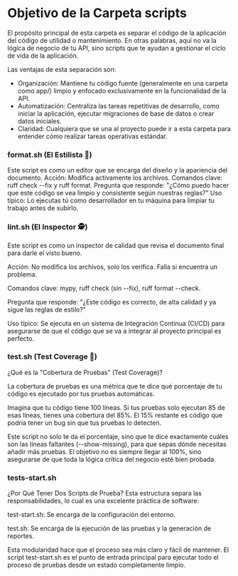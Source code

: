 # Objetivo de la Carpeta scripts

El propósito principal de esta carpeta es separar el código de la aplicación del código de utilidad o mantenimiento. En otras palabras, aquí no va la lógica de negocio de tu API, sino scripts que te ayudan a gestionar el ciclo de vida de la aplicación.

Las ventajas de esta separación son:
* Organización: Mantiene tu código fuente (generalmente en una carpeta como app/) limpio y enfocado exclusivamente en la funcionalidad de la API.
* Automatización: Centraliza las tareas repetitivas de desarrollo, como iniciar la aplicación, ejecutar migraciones de base de datos o crear datos iniciales.
* Claridad: Cualquiera que se una al proyecto puede ir a esta carpeta para entender cómo realizar tareas operativas estándar.

### format.sh (El Estilista 🎨)
Este script es como un editor que se encarga del diseño y la apariencia del documento.
Acción: Modifica activamente los archivos.
Comandos clave: ruff check --fix y ruff format.
Pregunta que responde: "¿Cómo puedo hacer que este código se vea limpio y consistente según nuestras reglas?"
Uso típico: Lo ejecutas tú como desarrollador en tu máquina para limpiar tu trabajo antes de subirlo.

### lint.sh (El Inspector 🕵️)
Este script es como un inspector de calidad que revisa el documento final para darle el visto bueno.

Acción: No modifica los archivos, solo los verifica. Falla si encuentra un problema.

Comandos clave: mypy, ruff check (sin --fix), ruff format --check.

Pregunta que responde: "¿Este código es correcto, de alta calidad y ya sigue las reglas de estilo?"

Uso típico: Se ejecuta en un sistema de Integración Continua (CI/CD) para asegurarse de que el código que se va a integrar al proyecto principal es perfecto.

### test.sh (Test Coverage 🧪)
¿Qué es la "Cobertura de Pruebas" (Test Coverage)?

La cobertura de pruebas es una métrica que te dice qué porcentaje de tu código es ejecutado por tus pruebas automáticas.

Imagina que tu código tiene 100 líneas. Si tus pruebas solo ejecutan 85 de esas líneas, tienes una cobertura del 85%. El 15% restante es código que podría tener un bug sin que tus pruebas lo detecten.

Este script no solo te da el porcentaje, sino que te dice exactamente cuáles son las líneas faltantes (--show-missing), para que sepas dónde necesitas añadir más pruebas. El objetivo no es siempre llegar al 100%, sino asegurarse de que toda la lógica crítica del negocio esté bien probada.

### tests-start.sh

¿Por Qué Tener Dos Scripts de Prueba?
Esta estructura separa las responsabilidades, lo cual es una excelente práctica de software:

test-start.sh: Se encarga de la configuración del entorno.

test.sh: Se encarga de la ejecución de las pruebas y la generación de reportes.

Esta modularidad hace que el proceso sea más claro y fácil de mantener. El script test-start.sh es el punto de entrada principal para ejecutar todo el proceso de pruebas desde un estado completamente limpio.